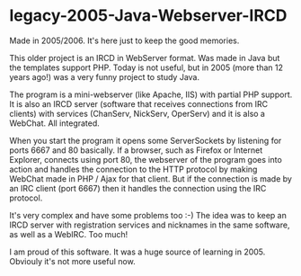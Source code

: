 # legacy-2005-Java-Webserver-IRCD
Made in 2005/2006. It's here just to keep the good memories.

This older project is an IRCD in WebServer format. Was made in Java but the templates support PHP. Today is not useful, but in 2005 (more than 12 years ago!) was a very funny project to study Java.

The program is a mini-webserver (like Apache, IIS) with partial PHP support. It is also an IRCD server (software that receives connections from IRC clients) with services (ChanServ, NickServ, OperServ) and it is also a WebChat. All integrated.

When you start the program it opens some ServerSockets by listening for ports 6667 and 80 basically. If a browser, such as Firefox or Internet Explorer, connects using port 80, the webserver of the program goes into action and handles the connection to the HTTP protocol by making WebChat made in PHP / Ajax for that client. But if the connection is made by an IRC client (port 6667) then it handles the connection using the IRC protocol.

It's very complex and have some problems too :-) The idea was to keep an IRCD server with registration services and nicknames in the same software, as well as a WebIRC. Too much!

I am proud of this software. It was a huge source of learning in 2005. Obviouly it's not more useful now.
